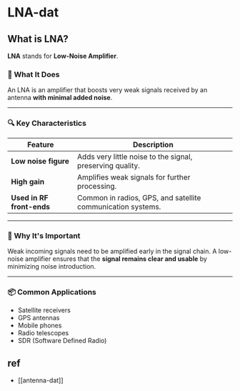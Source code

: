 
# LNA-dat

## What is LNA?

**LNA** stands for **Low-Noise Amplifier**.

### 📡 What It Does
An LNA is an amplifier that boosts very weak signals received by an antenna **with minimal added noise**.

---

### 🔍 Key Characteristics

| Feature                   | Description                                                 |
| ------------------------- | ----------------------------------------------------------- |
| **Low noise figure**      | Adds very little noise to the signal, preserving quality.   |
| **High gain**             | Amplifies weak signals for further processing.              |
| **Used in RF front-ends** | Common in radios, GPS, and satellite communication systems. |

---

### 🧠 Why It's Important
Weak incoming signals need to be amplified early in the signal chain. A low-noise amplifier ensures that the **signal remains clear and usable** by minimizing noise introduction.

---

### 📦 Common Applications
- Satellite receivers  
- GPS antennas  
- Mobile phones  
- Radio telescopes  
- SDR (Software Defined Radio)

## ref 

- [[antenna-dat]]
